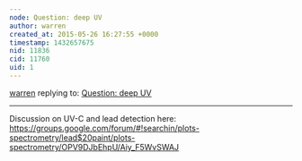 ```yaml
---
node: Question: deep UV
author: warren
created_at: 2015-05-26 16:27:55 +0000
timestamp: 1432657675
nid: 11836
cid: 11760
uid: 1
---
```




[warren](../profile/warren) replying to: [Question: deep UV](../notes/mebaumga/05-25-2015/question-deep-uv)

----
Discussion on UV-C and lead detection here: https://groups.google.com/forum/#!searchin/plots-spectrometry/lead$20paint/plots-spectrometry/OPV9DJbEhpU/Aiy_F5WvSWAJ